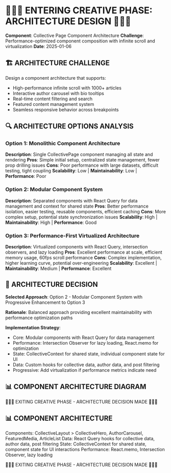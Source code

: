 # 🎨🎨🎨 ENTERING CREATIVE PHASE: ARCHITECTURE DESIGN 🎨🎨🎨

**Component**: Collective Page Component Architecture
**Challenge**: Performance-optimized component composition with infinite scroll and virtualization
**Date**: 2025-01-06

## 🏗️ ARCHITECTURE CHALLENGE

Design a component architecture that supports:
- High-performance infinite scroll with 1000+ articles
- Interactive author carousel with bio tooltips
- Real-time content filtering and search
- Featured content management system
- Seamless responsive behavior across breakpoints

## 🔍 ARCHITECTURE OPTIONS ANALYSIS

### Option 1: Monolithic Component Architecture
**Description**: Single CollectivePage component managing all state and rendering
**Pros**: Simple initial setup, centralized state management, fewer prop drilling issues
**Cons**: Poor performance with large datasets, difficult testing, tight coupling
**Scalability**: Low | **Maintainability**: Low | **Performance**: Poor

### Option 2: Modular Component System
**Description**: Separated components with React Query for data management and context for shared state
**Pros**: Better performance isolation, easier testing, reusable components, efficient caching
**Cons**: More complex setup, potential state synchronization issues
**Scalability**: High | **Maintainability**: High | **Performance**: Good

### Option 3: Performance-First Virtualized Architecture
**Description**: Virtualized components with React Query, intersection observers, and lazy loading
**Pros**: Excellent performance at scale, efficient memory usage, 60fps scroll performance
**Cons**: Complex implementation, higher learning curve, potential over-engineering
**Scalability**: Excellent | **Maintainability**: Medium | **Performance**: Excellent

## 🎯 ARCHITECTURE DECISION

**Selected Approach**: Option 2 - Modular Component System with Progressive Enhancement to Option 3

**Rationale**: Balanced approach providing excellent maintainability with performance optimization paths

**Implementation Strategy**:
- Core: Modular components with React Query for data management
- Performance: Intersection Observer for lazy loading, React.memo for optimization
- State: CollectiveContext for shared state, individual component state for UI
- Data: Custom hooks for collective data, author data, and post filtering
- Progressive: Add virtualization if performance metrics indicate need

## 📊 COMPONENT ARCHITECTURE DIAGRAM



🎨🎨🎨 EXITING CREATIVE PHASE - ARCHITECTURE DECISION MADE 🎨🎨🎨

## 📊 COMPONENT ARCHITECTURE

Components: CollectiveLayout > CollectiveHero, AuthorCarousel, FeaturedMedia, ArticleList
Data: React Query hooks for collective data, author data, post filtering
State: CollectiveContext for shared state, component state for UI interactions
Performance: React.memo, Intersection Observer, lazy loading

🎨🎨🎨 EXITING CREATIVE PHASE - ARCHITECTURE DECISION MADE 🎨🎨🎨
